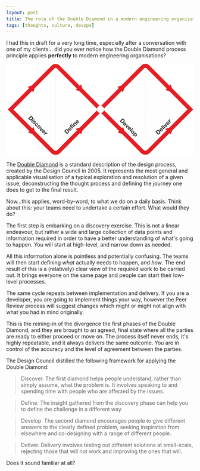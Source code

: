 ```yaml
---
layout: post
title: The role of the Double Diamond in a modern engineering organisation
tags: [thoughts, culture, devops]
---
```

I had this in draft for a very long time, especially after a conversation with one of my clients... did you ever notice how the Double Diamond process principle applies **perfectly** to modern engineering organisations?

![](/images/posts/double_diamond.png)

The [Double Diamond](https://www.designcouncil.org.uk/our-resources/the-double-diamond/) is a standard description of the design process, created by the Design Council in 2005. It represents the most general and applicable visualisation of a typical exploration and resolution of a given issue, deconstructing the thought process and defining the journey one does to get to the final result.

Now...this applies, word-by-word, to what we do on a daily basis. Think about this: your teams need to undertake a certain effort. What would they do?

The first step is embarking on a discovery exercise. This is not a linear endeavour, but rather a wide and large collection of data points and information required in order to have a better understanding of what's going to happen. You will start at high-level, and narrow down as needed.

All this information alone is pointless and potentially confusing. The teams will then start defining _what_ actually needs to happen, and _how_. The end result of this is a (relatively) clear view of the required work to be carried out. It brings everyone on the same page and people can start their low-level processes.

The same cycle repeats between implementation and delivery. If you are a developer, you are going to implement things your way, however the Peer Review process will suggest changes which might or might not align with what you had in mind originally.  

This is the reining-in of the divergence the first phases of the Double Diamond, and they are brought to an agreed, final state where all the parties are ready to either proceed or move on. The process itself never ends, it's highly repeatable, and it always delivers the same outcome. You are in control of the accuracy and the level of agreement between the parties.

The Design Council distilled the following framework for applying the Double Diamond:

> Discover. The first diamond helps people understand, rather than simply assume, what the problem is. It involves speaking to and spending time with people who are affected by the issues.

> Define. The insight gathered from the discovery phase can help you to define the challenge in a different way.

> Develop. The second diamond encourages people to give different answers to the clearly defined problem, seeking inspiration from elsewhere and co-designing with a range of different people.  

> Deliver. Delivery involves testing out different solutions at small-scale, rejecting those that will not work and improving the ones that will.

Does it sound familiar at all?